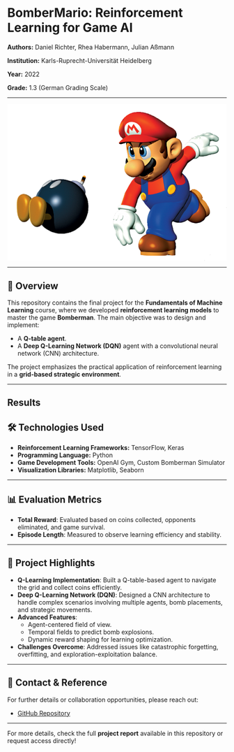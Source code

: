 # **BomberMario: Reinforcement Learning for Game AI**

**Authors:** Daniel Richter, Rhea Habermann, Julian Aßmann  

**Institution:** Karls-Ruprecht-Universität Heidelberg

**Year:** 2022  

**Grade:** 1.3 (German Grading Scale)  

---

<div style="display: flex; justify-content: center;">
  <img src="mariobombproc.png" alt="BomberMario" style="width: cm;">
</div>

---
## 📖 **Overview**
This repository contains the final project for the **Fundamentals of Machine Learning** course, where we developed **reinforcement learning models** to master the game **Bomberman**. The main objective was to design and implement:
- A **Q-table agent**.
- A **Deep Q-Learning Network (DQN)** agent with a convolutional neural network (CNN) architecture.

The project emphasizes the practical application of reinforcement learning in a **grid-based strategic environment**.

---

## **Results**



## 🛠 **Technologies Used**
- **Reinforcement Learning Frameworks:** TensorFlow, Keras
- **Programming Language:** Python
- **Game Development Tools:** OpenAI Gym, Custom Bomberman Simulator
- **Visualization Libraries:** Matplotlib, Seaborn

---

## 📊 **Evaluation Metrics**
- **Total Reward**: Evaluated based on coins collected, opponents eliminated, and game survival.
- **Episode Length**: Measured to observe learning efficiency and stability.

---

## 📄 **Project Highlights**
- **Q-Learning Implementation**: Built a Q-table-based agent to navigate the grid and collect coins efficiently.
- **Deep Q-Learning Network (DQN)**: Designed a CNN architecture to handle complex scenarios involving multiple agents, bomb placements, and strategic movements.
- **Advanced Features**:
  - Agent-centered field of view.
  - Temporal fields to predict bomb explosions.
  - Dynamic reward shaping for learning optimization.
- **Challenges Overcome**: Addressed issues like catastrophic forgetting, overfitting, and exploration-exploitation balance.

---

## 📩 **Contact & Reference**
For further details or collaboration opportunities, please reach out:
- [GitHub Repository](https://github.com/Ztec1337/bombermario)

---

For more details, check the full **project report** available in this repository or request access directly!

